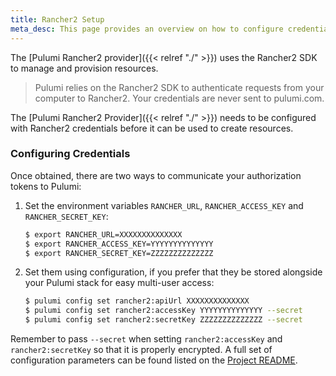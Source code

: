```yaml
---
title: Rancher2 Setup
meta_desc: This page provides an overview on how to configure credentials for the Pulumi Rancher2 Provider.
---
```


The [Pulumi Rancher2 provider]({{< relref "./" >}}) uses the Rancher2 SDK to manage and provision resources.

> Pulumi relies on the Rancher2 SDK to authenticate requests from your computer to Rancher2. Your credentials are never sent
> to pulumi.com.

The [Pulumi Rancher2 Provider]({{< relref "./" >}}) needs to be configured with Rancher2 credentials
before it can be used to create resources.

### Configuring Credentials

Once obtained, there are two ways to communicate your authorization tokens to Pulumi:

1. Set the environment variables `RANCHER_URL`, `RANCHER_ACCESS_KEY` and `RANCHER_SECRET_KEY`:

    ```bash
    $ export RANCHER_URL=XXXXXXXXXXXXXX
    $ export RANCHER_ACCESS_KEY=YYYYYYYYYYYYYY
    $ export RANCHER_SECRET_KEY=ZZZZZZZZZZZZZZ
    ```

2. Set them using configuration, if you prefer that they be stored alongside your Pulumi stack for easy multi-user access:

    ```bash
    $ pulumi config set rancher2:apiUrl XXXXXXXXXXXXXX
    $ pulumi config set rancher2:accessKey YYYYYYYYYYYYYY --secret
    $ pulumi config set rancher2:secretKey ZZZZZZZZZZZZZZ --secret
    ```

Remember to pass `--secret` when setting `rancher2:accessKey` and `rancher2:secretKey` so that it is properly encrypted. A full set of configuration parameters
can be found listed on the [Project README](https://github.com/pulumi/pulumi-rancher2/blob/master/README.md).
